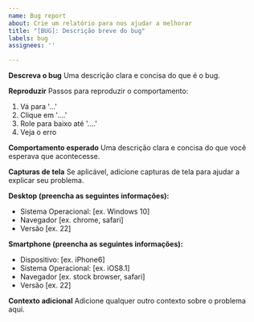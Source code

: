 ```yaml
---
name: Bug report
about: Crie um relatório para nos ajudar a melhorar
title: "[BUG]: Descrição breve do bug"
labels: bug
assignees: ''

---
```


**Descreva o bug**
Uma descrição clara e concisa do que é o bug.

**Reproduzir**
Passos para reproduzir o comportamento:
1. Vá para '...'
2. Clique em '....'
3. Role para baixo até '....'
4. Veja o erro

**Comportamento esperado**
Uma descrição clara e concisa do que você esperava que acontecesse.

**Capturas de tela**
Se aplicável, adicione capturas de tela para ajudar a explicar seu problema.

**Desktop (preencha as seguintes informações):**
  - Sistema Operacional: [ex. Windows 10]
  - Navegador [ex. chrome, safari]
  - Versão [ex. 22]

**Smartphone (preencha as seguintes informações):**
  - Dispositivo: [ex. iPhone6]
  - Sistema Operacional: [ex. iOS8.1]
  - Navegador [ex. stock browser, safari]
  - Versão [ex. 22]

**Contexto adicional**
Adicione qualquer outro contexto sobre o problema aqui.
